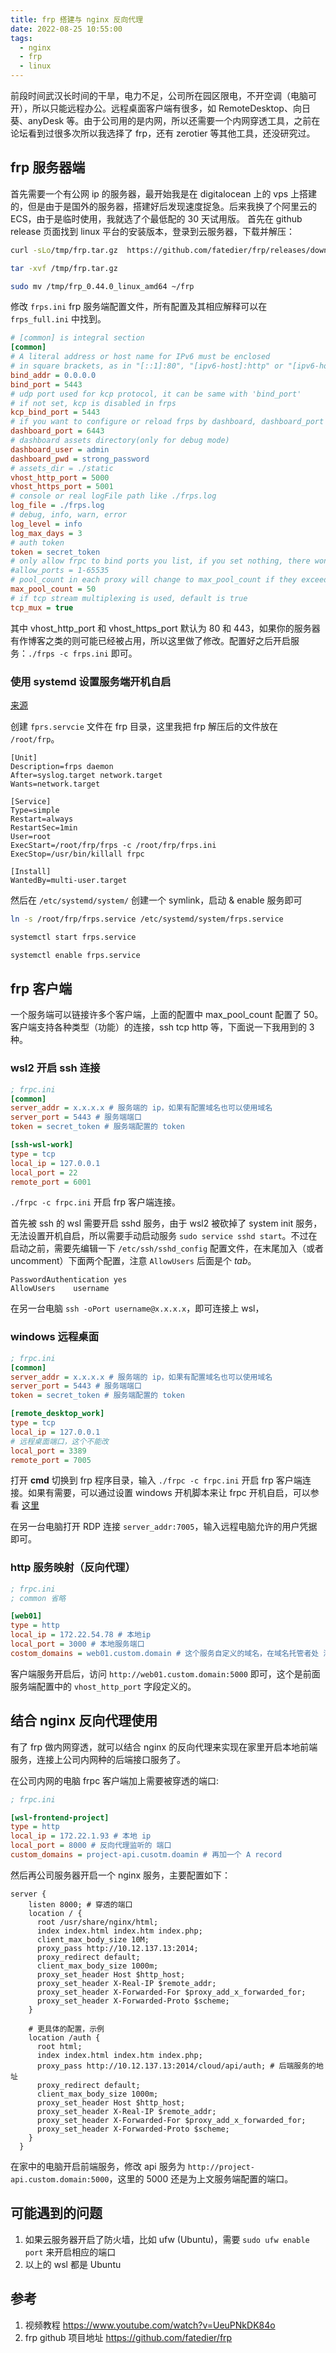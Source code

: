 ```yaml
---
title: frp 搭建与 nginx 反向代理
date: 2022-08-25 10:55:00
tags:
  - nginx
  - frp
  - linux
---
```


前段时间武汉长时间的干旱，电力不足，公司所在园区限电，不开空调（电脑可开），所以只能远程办公。远程桌面客户端有很多，如 RemoteDesktop、向日葵、anyDesk 等。由于公司用的是内网，所以还需要一个内网穿透工具，之前在论坛看到过很多次所以我选择了 frp，还有 zerotier 等其他工具，还没研究过。

## frp 服务器端

首先需要一个有公网 ip 的服务器，最开始我是在 digitalocean 上的 vps 上搭建的，但是由于是国外的服务器，搭建好后发现速度捉急。后来我换了个阿里云的 ECS，由于是临时使用，我就选了个最低配的 30 天试用版。
首先在 github release 页面找到 linux 平台的安装版本，登录到云服务器，下载并解压：

```bash
curl -sLo/tmp/frp.tar.gz  https://github.com/fatedier/frp/releases/download/v0.44.0/frp_0.44.0_linux_amd64.tar.gz

tar -xvf /tmp/frp.tar.gz

sudo mv /tmp/frp_0.44.0_linux_amd64 ~/frp
```

修改 `frps.ini` frp 服务端配置文件，所有配置及其相应解释可以在 `frps_full.ini` 中找到。

```ini
# [common] is integral section
[common]
# A literal address or host name for IPv6 must be enclosed
# in square brackets, as in "[::1]:80", "[ipv6-host]:http" or "[ipv6-host%zone]:80"
bind_addr = 0.0.0.0
bind_port = 5443
# udp port used for kcp protocol, it can be same with 'bind_port'
# if not set, kcp is disabled in frps
kcp_bind_port = 5443
# if you want to configure or reload frps by dashboard, dashboard_port must be set
dashboard_port = 6443
# dashboard assets directory(only for debug mode)
dashboard_user = admin
dashboard_pwd = strong_password
# assets_dir = ./static
vhost_http_port = 5000
vhost_https_port = 5001
# console or real logFile path like ./frps.log
log_file = ./frps.log
# debug, info, warn, error
log_level = info
log_max_days = 3
# auth token
token = secret_token
# only allow frpc to bind ports you list, if you set nothing, there won't be any limit
#allow_ports = 1-65535
# pool_count in each proxy will change to max_pool_count if they exceed the maximum value
max_pool_count = 50
# if tcp stream multiplexing is used, default is true
tcp_mux = true
```

其中 vhost_http_port 和 vhost_https_port 默认为 80 和 443，如果你的服务器有作博客之类的则可能已经被占用，所以这里做了修改。配置好之后开启服务：`./frps -c frps.ini` 即可。

### 使用 systemd 设置服务端开机自启

[来源](https://github.com/fatedier/frp/issues/176#issuecomment-266959497)

创建 `fprs.servcie` 文件在 frp 目录，这里我把 frp 解压后的文件放在 `/root/frp`。

```
[Unit]
Description=frps daemon
After=syslog.target network.target
Wants=network.target

[Service]
Type=simple
Restart=always
RestartSec=1min
User=root
ExecStart=/root/frp/frps -c /root/frp/frps.ini
ExecStop=/usr/bin/killall frpc

[Install]
WantedBy=multi-user.target
```

然后在 `/etc/systemd/system/` 创建一个 symlink，启动 & enable 服务即可

```bash
ln -s /root/frp/frps.service /etc/systemd/system/frps.service

systemctl start frps.service

systemctl enable frps.service
```

## frp 客户端

一个服务端可以链接许多个客户端，上面的配置中 max_pool_count 配置了 50。客户端支持各种类型（功能）的连接，ssh tcp http 等，下面说一下我用到的 3 种。

### wsl2 开启 ssh 连接

```ini
; frpc.ini
[common]
server_addr = x.x.x.x # 服务端的 ip，如果有配置域名也可以使用域名
server_port = 5443 # 服务端端口
token = secret_token # 服务端配置的 token

[ssh-wsl-work]
type = tcp
local_ip = 127.0.0.1
local_port = 22
remote_port = 6001
```

`./frpc -c frpc.ini` 开启 frp 客户端连接。

首先被 ssh 的 wsl 需要开启 sshd 服务，由于 wsl2 被砍掉了 system init 服务，无法设置开机自启，所以需要手动启动服务 `sudo service sshd start`。不过在启动之前，需要先编辑一下 `/etc/ssh/sshd_config` 配置文件，在末尾加入（或者 uncomment）下面两个配置，注意 `AllowUsers` 后面是个 _tab_。

```
PasswordAuthentication yes
AllowUsers    username
```

在另一台电脑 `ssh -oPort username@x.x.x.x`，即可连接上 wsl，

### windows 远程桌面

```ini
; frpc.ini
[common]
server_addr = x.x.x.x # 服务端的 ip，如果有配置域名也可以使用域名
server_port = 5443 # 服务端端口
token = secret_token # 服务端配置的 token

[remote_desktop_work]
type = tcp
local_ip = 127.0.0.1
# 远程桌面端口，这个不能改
local_port = 3389
remote_port = 7005
```

打开 **cmd** 切换到 frp 程序目录，输入 `./frpc -c frpc.ini` 开启 frp 客户端连接。如果有需要，可以通过设置 windows 开机脚本来让 frpc 开机自启，可以参看 [这里](https://lo-li.cn/239)

在另一台电脑打开 RDP 连接 `server_addr:7005`，输入远程电脑允许的用户凭据即可。

### http 服务映射（反向代理）

```ini
; frpc.ini
; common 省略

[web01]
type = http
local_ip = 172.22.54.78 # 本地ip
local_port = 3000 # 本地服务端口
costom_domains = web01.custom.domain # 这个服务自定义的域名，在域名托管者处 添加 A record 指向云服务器地址即可
```

客户端服务开启后，访问 `http://web01.custom.domain:5000` 即可，这个是前面服务端配置中的 `vhost_http_port` 字段定义的。

## 结合 nginx 反向代理使用

有了 frp 做内网穿透，就可以结合 nginx 的反向代理来实现在家里开启本地前端服务，连接上公司内网种的后端接口服务了。

在公司内网的电脑 frpc 客户端加上需要被穿透的端口:

```ini
; frpc.ini

[wsl-frontend-project]
type = http
local_ip = 172.22.1.93 # 本地 ip
local_port = 8000 # 反向代理监听的 端口
custom_domains = project-api.cusotm.doamin # 再加一个 A record
```

然后再公司服务器开启一个 nginx 服务，主要配置如下：

```
server {
    listen 8000; # 穿透的端口
    location / {
      root /usr/share/nginx/html;
      index index.html index.htm index.php;
      client_max_body_size 10M;
      proxy_pass http://10.12.137.13:2014;
      proxy_redirect default;
      client_max_body_size 1000m;
      proxy_set_header Host $http_host;
      proxy_set_header X-Real-IP $remote_addr;
      proxy_set_header X-Forwarded-For $proxy_add_x_forwarded_for;
      proxy_set_header X-Forwarded-Proto $scheme;
    }

    # 更具体的配置，示例
    location /auth {
      root html;
      index index.html index.htm index.php;
      proxy_pass http://10.12.137.13:2014/cloud/api/auth; # 后端服务的地址
      proxy_redirect default;
      client_max_body_size 1000m;
      proxy_set_header Host $http_host;
      proxy_set_header X-Real-IP $remote_addr;
      proxy_set_header X-Forwarded-For $proxy_add_x_forwarded_for;
      proxy_set_header X-Forwarded-Proto $scheme;
    }
  }
```

在家中的电脑开启前端服务，修改 api 服务为 `http://project-api.custom.domain:5000`，这里的 5000 还是为上文服务端配置的端口。

## 可能遇到的问题

1. 如果云服务器开启了防火墙，比如 ufw (Ubuntu)，需要 `sudo ufw enable port` 来开启相应的端口
2. 以上的 wsl 都是 Ubuntu

## 参考

1. 视频教程 <https://www.youtube.com/watch?v=UeuPNkDK84o>
2. frp github 项目地址 <https://github.com/fatedier/frp>
